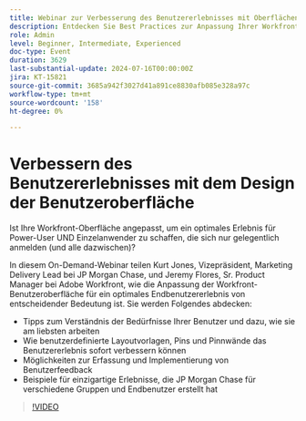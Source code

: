 ```yaml
---
title: Webinar zur Verbesserung des Benutzererlebnisses mit Oberflächendesign
description: Entdecken Sie Best Practices zur Anpassung Ihrer Workfront-Oberfläche in unserem On-Demand-Webinar. Lernen Sie von JP Morgan Chase und Adobe Workfront-Experten über die Optimierung des Benutzererlebnisses mit Layoutvorlagen, Pins und Pinnwänden und die Erfassung von Benutzerfeedback kennen.
role: Admin
level: Beginner, Intermediate, Experienced
doc-type: Event
duration: 3629
last-substantial-update: 2024-07-16T00:00:00Z
jira: KT-15821
source-git-commit: 3685a942f3027d41a891ce8830afb085e328a97c
workflow-type: tm+mt
source-wordcount: '158'
ht-degree: 0%

---
```



# Verbessern des Benutzererlebnisses mit dem Design der Benutzeroberfläche

Ist Ihre Workfront-Oberfläche angepasst, um ein optimales Erlebnis für Power-User UND Einzelanwender zu schaffen, die sich nur gelegentlich anmelden (und alle dazwischen)?

In diesem On-Demand-Webinar teilen Kurt Jones, Vizepräsident, Marketing Delivery Lead bei JP Morgan Chase, und Jeremy Flores, Sr. Product Manager bei Adobe Workfront, wie die Anpassung der Workfront-Benutzeroberfläche für ein optimales Endbenutzererlebnis von entscheidender Bedeutung ist. Sie werden Folgendes abdecken:

* Tipps zum Verständnis der Bedürfnisse Ihrer Benutzer und dazu, wie sie am liebsten arbeiten
* Wie benutzerdefinierte Layoutvorlagen, Pins und Pinnwände das Benutzererlebnis sofort verbessern können
* Möglichkeiten zur Erfassung und Implementierung von Benutzerfeedback
* Beispiele für einzigartige Erlebnisse, die JP Morgan Chase für verschiedene Gruppen und Endbenutzer erstellt hat

>[!VIDEO](https://video.tv.adobe.com/v/3431015/?learn=on)
